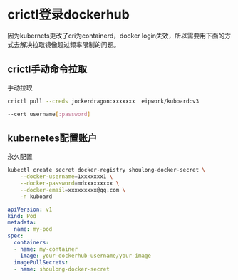 # crictl登录dockerhub

因为kubernets更改了cri为containerd，docker login失效，所以需要用下面的方式去解决拉取镜像超过频率限制的问题。



## crictl手动命令拉取

手动拉取

```bash
crictl pull --creds jockerdragon:xxxxxxx  eipwork/kuboard:v3

--cert username[:password] 
```



## kubernetes配置账户

永久配置

```bash
kubectl create secret docker-registry shoulong-docker-secret \
	--docker-username=1xxxxxxx1 \
	--docker-password=mdxxxxxxxxx \
	--docker-email=xxxxxxxxx@qq.com \
	-n kuboard
```

```yaml
apiVersion: v1
kind: Pod
metadata:
  name: my-pod
spec:
  containers:
  - name: my-container
    image: your-dockerhub-username/your-image
  imagePullSecrets:
  - name: shoulong-docker-secret
```

